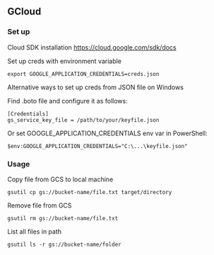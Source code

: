 ## GCloud

### Set up
Cloud SDK installation
https://cloud.google.com/sdk/docs

Set up creds with environment variable
```
export GOOGLE_APPLICATION_CREDENTIALS=creds.json
```

Alternative ways to set up creds from JSON file on Windows

Find .boto file and configure it as follows:
```
[Credentials]
gs_service_key_file = /path/to/your/keyfile.json
```

Or set GOOGLE_APPLICATION_CREDENTIALS env var in PowerShell:
```
$env:GOOGLE_APPLICATION_CREDENTIALS="C:\...\keyfile.json"
```

### Usage

Copy file from GCS to local machine
```
gsutil cp gs://bucket-name/file.txt target/directory
```

Remove file from GCS
```
gsutil rm gs://bucket-name/file.txt
```

List all files in path
```
gsutil ls -r gs://bucket-name/folder
```
